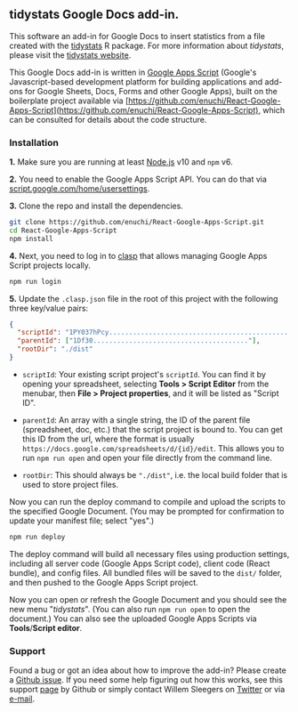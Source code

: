 ## tidystats Google Docs add-in.

This software an add-in for Google Docs to insert statistics from a file created with the [tidystats](https://github.com/WillemSleegers/tidystats) R package. For more information about _tidystats_, please visit the [tidystats website](https://www.tidystats.io/).

This Google Docs add-in is written in [Google Apps Script](https://developers.google.com/apps-script/overview) (Google's Javascript-based development platform for building applications and add-ons for Google Sheets, Docs, Forms and other Google Apps), built on the boilerplate project available via [https://github.com/enuchi/React-Google-Apps-Script](https://github.com/enuchi/React-Google-Apps-Script), which can be consulted for details about the code structure.

### Installation

**1.** Make sure you are running at least [Node.js](https://nodejs.org/en/download/) v10 and `npm` v6.

**2.** You need to enable the Google Apps Script API. You can do that via [script.google.com/home/usersettings](https://script.google.com/home/usersettings).

**3.** Clone the repo and install the dependencies.

```bash
git clone https://github.com/enuchi/React-Google-Apps-Script.git
cd React-Google-Apps-Script
npm install
```

**4.** Next, you need to log in to [clasp](https://github.com/google/clasp) that allows managing Google Apps Script projects locally.

```bash
npm run login
```

**5.** Update the `.clasp.json` file in the root of this project with the following three key/value pairs:

```json
{
  "scriptId": "1PY037hPcy................................................",
  "parentId": ["1Df30......................................."],
  "rootDir": "./dist"
}
```

- `scriptId`: Your existing script project's `scriptId`. You can find it by opening your spreadsheet, selecting **Tools > Script Editor** from the menubar, then **File > Project properties**, and it will be listed as "Script ID".

- `parentId`: An array with a single string, the ID of the parent file (spreadsheet, doc, etc.) that the script project is bound to. You can get this ID from the url, where the format is usually `https://docs.google.com/spreadsheets/d/{id}/edit`. This allows you to run `npm run open` and open your file directly from the command line.

- `rootDir`: This should always be `"./dist"`, i.e. the local build folder that is used to store project files.


Now you can run the deploy command to compile and upload the scripts to the specified Google Document. (You may be prompted for confirmation to update your manifest file; select "yes".)

```bash
npm run deploy
```

The deploy command will build all necessary files using production settings, including all server code (Google Apps Script code), client code (React bundle), and config files. All bundled files will be saved to the `dist/` folder, and then pushed to the Google Apps Script project.

Now you can open or refresh the Google Document and you should see the new menu "_tidystats_". (You can also run `npm run open` to open the document.) You can also see the uploaded Google Apps Scripts via **Tools**/**Script editor**.


### Support

Found a bug or got an idea about how to improve the add-in? Please create a [Github issue](https://github.com/gasparl/tidystats-Google-Docs-add-in/issues). If you need some help figuring out how this works, see this support [page](https://help.github.com/en/articles/creating-an-issue) by Github or simply contact Willem Sleegers on [Twitter](https://twitter.com/willemsleegers) or via [e-mail](mailto:tidystats@gmail.com).
